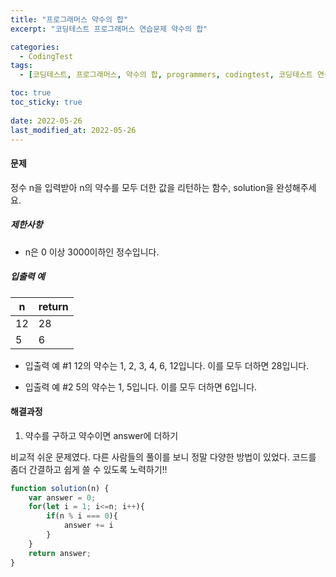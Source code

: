 ```yaml
---
title: "프로그래머스 약수의 합"
excerpt: "코딩테스트 프로그래머스 연습문제 약수의 합"

categories:
  - CodingTest
tags:
  - [코딩테스트, 프로그래머스, 약수의 합, programmers, codingtest, 코딩테스트 연습]

toc: true
toc_sticky: true
 
date: 2022-05-26
last_modified_at: 2022-05-26
---
```


#### 문제
정수 n을 입력받아 n의 약수를 모두 더한 값을 리턴하는 함수, solution을 완성해주세요.

##### 제한사항
* n은 0 이상 3000이하인 정수입니다.

##### 입출력 예
|n|return|
|--|--|
|12|28|
|5|6|

* 입출력 예 #1
  12의 약수는 1, 2, 3, 4, 6, 12입니다. 이를 모두 더하면 28입니다.

* 입출력 예 #2
  5의 약수는 1, 5입니다. 이를 모두 더하면 6입니다.

#### 해결과정
1. 약수를 구하고 약수이면 answer에 더하기

비교적 쉬운 문제였다. 다른 사람들의 풀이를 보니 정말 다양한 방법이 있었다. 코드를 좀더 간결하고 쉽게 쓸 수 있도록 노력하기!!

```javascript
function solution(n) {
    var answer = 0;
    for(let i = 1; i<=n; i++){
        if(n % i === 0){
            answer += i
        }
    }
    return answer;
}
```
